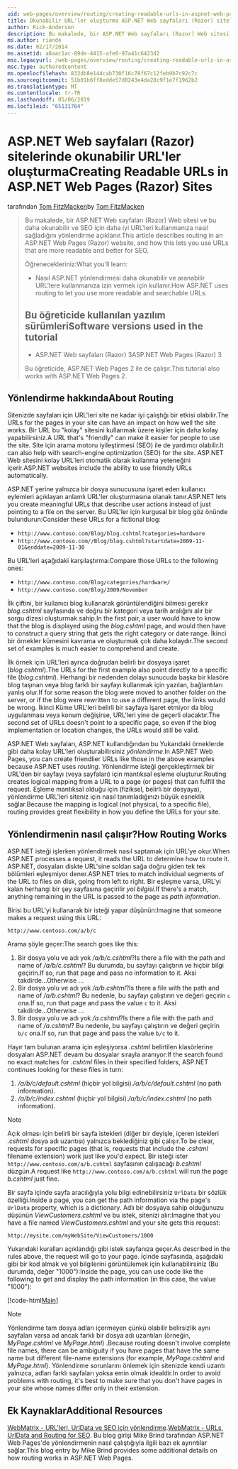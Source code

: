 ```yaml
---
uid: web-pages/overview/routing/creating-readable-urls-in-aspnet-web-pages-sites
title: Okunabilir URL'ler oluşturma ASP.NET Web sayfaları (Razor) siteler | Microsoft Docs
author: Rick-Anderson
description: Bu makalede, bir ASP.NET Web sayfaları (Razor) Web sitesi ve bu daha okunabilir ve SEO için daha iyi URL'leri kullanmanıza nasıl sağladığını yönlendirme açıklanır. Gerekir...
ms.author: riande
ms.date: 02/17/2014
ms.assetid: a8aac1ac-89de-4415-afe0-97a41c6423d2
msc.legacyurl: /web-pages/overview/routing/creating-readable-urls-in-aspnet-web-pages-sites
msc.type: authoredcontent
ms.openlocfilehash: 832db8e144cab730f16c78f67c12feb9b7c92c7c
ms.sourcegitcommit: 51b01b6ff8edde57d8243e4da28c9f1e7f1962b2
ms.translationtype: MT
ms.contentlocale: tr-TR
ms.lasthandoff: 05/06/2019
ms.locfileid: "65131764"
---
```

# <a name="creating-readable-urls-in-aspnet-web-pages-razor-sites"></a><span data-ttu-id="50aef-104">ASP.NET Web sayfaları (Razor) sitelerinde okunabilir URL'ler oluşturma</span><span class="sxs-lookup"><span data-stu-id="50aef-104">Creating Readable URLs in ASP.NET Web Pages (Razor) Sites</span></span>

<span data-ttu-id="50aef-105">tarafından [Tom FitzMacken](https://github.com/tfitzmac)</span><span class="sxs-lookup"><span data-stu-id="50aef-105">by [Tom FitzMacken](https://github.com/tfitzmac)</span></span>

> <span data-ttu-id="50aef-106">Bu makalede, bir ASP.NET Web sayfaları (Razor) Web sitesi ve bu daha okunabilir ve SEO için daha iyi URL'leri kullanmanıza nasıl sağladığını yönlendirme açıklanır.</span><span class="sxs-lookup"><span data-stu-id="50aef-106">This article describes routing in an ASP.NET Web Pages (Razor) website, and how this lets you use URLs that are more readable and better for SEO.</span></span>
> 
> <span data-ttu-id="50aef-107">Öğrenecekleriniz:</span><span class="sxs-lookup"><span data-stu-id="50aef-107">What you'll learn:</span></span>
> 
> - <span data-ttu-id="50aef-108">Nasıl ASP.NET yönlendirmesi daha okunabilir ve aranabilir URL'lere kullanmanıza izin vermek için kullanır.</span><span class="sxs-lookup"><span data-stu-id="50aef-108">How ASP.NET uses routing to let you use more readable and searchable URLs.</span></span>
>   
> 
> ## <a name="software-versions-used-in-the-tutorial"></a><span data-ttu-id="50aef-109">Bu öğreticide kullanılan yazılım sürümleri</span><span class="sxs-lookup"><span data-stu-id="50aef-109">Software versions used in the tutorial</span></span>
> 
> 
> - <span data-ttu-id="50aef-110">ASP.NET Web sayfaları (Razor) 3</span><span class="sxs-lookup"><span data-stu-id="50aef-110">ASP.NET Web Pages (Razor) 3</span></span>
>   
> 
> <span data-ttu-id="50aef-111">Bu öğreticide, ASP.NET Web Pages 2 ile de çalışır.</span><span class="sxs-lookup"><span data-stu-id="50aef-111">This tutorial also works with ASP.NET Web Pages 2.</span></span>

## <a name="about-routing"></a><span data-ttu-id="50aef-112">Yönlendirme hakkında</span><span class="sxs-lookup"><span data-stu-id="50aef-112">About Routing</span></span>

<span data-ttu-id="50aef-113">Sitenizde sayfaları için URL'leri site ne kadar iyi çalıştığı bir etkisi olabilir.</span><span class="sxs-lookup"><span data-stu-id="50aef-113">The URLs for the pages in your site can have an impact on how well the site works.</span></span> <span data-ttu-id="50aef-114">Bir URL bu &quot;kolay&quot; sitesini kullanmak üzere kişiler için daha kolay yapabilirsiniz.</span><span class="sxs-lookup"><span data-stu-id="50aef-114">A URL that's &quot;friendly&quot; can make it easier for people to use the site.</span></span> <span data-ttu-id="50aef-115">Site için arama motoru iyileştirmesi (SEO) ile de yardımcı olabilir.</span><span class="sxs-lookup"><span data-stu-id="50aef-115">It can also help with search-engine optimization (SEO) for the site.</span></span> <span data-ttu-id="50aef-116">ASP.NET Web sitesini kolay URL'leri otomatik olarak kullanma yeteneğini içerir.</span><span class="sxs-lookup"><span data-stu-id="50aef-116">ASP.NET websites include the ability to use friendly URLs automatically.</span></span>

<span data-ttu-id="50aef-117">ASP.NET yerine yalnızca bir dosya sunucusuna işaret eden kullanıcı eylemleri açıklayan anlamlı URL'ler oluşturmasına olanak tanır.</span><span class="sxs-lookup"><span data-stu-id="50aef-117">ASP.NET lets you create meaningful URLs that describe user actions instead of just pointing to a file on the server.</span></span> <span data-ttu-id="50aef-118">Bu URL'ler için kurgusal bir blog göz önünde bulundurun:</span><span class="sxs-lookup"><span data-stu-id="50aef-118">Consider these URLs for a fictional blog:</span></span>

- `http://www.contoso.com/Blog/blog.cshtml?categories=hardware`
- `http://www.contoso.com//Blog/blog.cshtml?startdate=2009-11-01&enddate=2009-11-30`

<span data-ttu-id="50aef-119">Bu URL'leri aşağıdaki karşılaştırma:</span><span class="sxs-lookup"><span data-stu-id="50aef-119">Compare those URLs to the following ones:</span></span>

- `http://www.contoso.com/Blog/categories/hardware/`
- `http://www.contoso.com/Blog/2009/November`

<span data-ttu-id="50aef-120">İlk çiftini, bir kullanıcı blog kullanarak görüntülendiğini bilmesi gerekir *blog.cshtml* sayfasında ve doğru bir kategori veya tarih aralığını alır bir sorgu dizesi oluşturmak sahip.</span><span class="sxs-lookup"><span data-stu-id="50aef-120">In the first pair, a user would have to know that the blog is displayed using the *blog.cshtml* page, and would then have to construct a query string that gets the right category or date range.</span></span> <span data-ttu-id="50aef-121">İkinci bir örnekler kümesini kavrama ve oluşturmak çok daha kolaydır.</span><span class="sxs-lookup"><span data-stu-id="50aef-121">The second set of examples is much easier to comprehend and create.</span></span>

<span data-ttu-id="50aef-122">İlk örnek için URL'leri ayrıca doğrudan belirli bir dosyaya işaret (*blog.cshtml*).</span><span class="sxs-lookup"><span data-stu-id="50aef-122">The URLs for the first example also point directly to a specific file (*blog.cshtml*).</span></span> <span data-ttu-id="50aef-123">Herhangi bir nedenden dolayı sunucuda başka bir klasöre blog taşınan veya blog farklı bir sayfayı kullanmak için yazılan, bağlantıları yanlış olur.</span><span class="sxs-lookup"><span data-stu-id="50aef-123">If for some reason the blog were moved to another folder on the server, or if the blog were rewritten to use a different page, the links would be wrong.</span></span> <span data-ttu-id="50aef-124">İkinci Küme URL'leri belirli bir sayfaya işaret etmiyor da blog uygulanması veya konum değişirse, URL'leri yine de geçerli olacaktır.</span><span class="sxs-lookup"><span data-stu-id="50aef-124">The second set of URLs doesn't point to a specific page, so even if the blog implementation or location changes, the URLs would still be valid.</span></span>

<span data-ttu-id="50aef-125">ASP.NET Web sayfaları, ASP.NET kullandığından bu Yukarıdaki örneklerde gibi daha kolay URL'leri oluşturabilirsiniz *yönlendirme*.</span><span class="sxs-lookup"><span data-stu-id="50aef-125">In ASP.NET Web Pages, you can create friendlier URLs like those in the above examples because ASP.NET uses *routing*.</span></span> <span data-ttu-id="50aef-126">Yönlendirme isteği gerçekleştirmek bir URL'den bir sayfayı (veya sayfaları) için mantıksal eşleme oluşturur.</span><span class="sxs-lookup"><span data-stu-id="50aef-126">Routing creates logical mapping from a URL to a page (or pages) that can fulfill the request.</span></span> <span data-ttu-id="50aef-127">Eşleme mantıksal olduğu için (fiziksel, belirli bir dosyaya), yönlendirme URL'leri siteniz için nasıl tanımladığınızı büyük esneklik sağlar.</span><span class="sxs-lookup"><span data-stu-id="50aef-127">Because the mapping is logical (not physical, to a specific file), routing provides great flexibility in how you define the URLs for your site.</span></span>

## <a name="how-routing-works"></a><span data-ttu-id="50aef-128">Yönlendirmenin nasıl çalışır?</span><span class="sxs-lookup"><span data-stu-id="50aef-128">How Routing Works</span></span>

<span data-ttu-id="50aef-129">ASP.NET isteği işlerken yönlendirmek nasıl saptamak için URL'ye okur.</span><span class="sxs-lookup"><span data-stu-id="50aef-129">When ASP.NET processes a request, it reads the URL to determine how to route it.</span></span> <span data-ttu-id="50aef-130">ASP.NET, dosyaları diskte URL'sine soldan sağa doğru giden tek tek bölümleri eşleşmiyor dener.</span><span class="sxs-lookup"><span data-stu-id="50aef-130">ASP.NET tries to match individual segments of the URL to files on disk, going from left to right.</span></span> <span data-ttu-id="50aef-131">Bir eşleşme varsa, URL'yi kalan herhangi bir şey sayfasına geçirilir *yol bilgisi*.</span><span class="sxs-lookup"><span data-stu-id="50aef-131">If there's a match, anything remaining in the URL is passed to the page as *path information*.</span></span>

<span data-ttu-id="50aef-132">Birisi bu URL'yi kullanarak bir isteği yapar düşünün:</span><span class="sxs-lookup"><span data-stu-id="50aef-132">Imagine that someone makes a request using this URL:</span></span>

`http://www.contoso.com/a/b/c`

<span data-ttu-id="50aef-133">Arama şöyle geçer:</span><span class="sxs-lookup"><span data-stu-id="50aef-133">The search goes like this:</span></span>

1. <span data-ttu-id="50aef-134">Bir dosya yolu ve adı yok */a/b/c.cshtml*?</span><span class="sxs-lookup"><span data-stu-id="50aef-134">Is there a file with the path and name of */a/b/c.cshtml*?</span></span> <span data-ttu-id="50aef-135">Bu durumda, bu sayfayı çalıştırın ve hiçbir bilgi geçirin.</span><span class="sxs-lookup"><span data-stu-id="50aef-135">If so, run that page and pass no information to it.</span></span> <span data-ttu-id="50aef-136">Aksi takdirde...</span><span class="sxs-lookup"><span data-stu-id="50aef-136">Otherwise ...</span></span>
2. <span data-ttu-id="50aef-137">Bir dosya yolu ve adı yok */a/b.cshtml*?</span><span class="sxs-lookup"><span data-stu-id="50aef-137">Is there a file with the path and name of */a/b.cshtml*?</span></span> <span data-ttu-id="50aef-138">Bu nedenle, bu sayfayı çalıştırın ve değeri geçirin `c` ona.</span><span class="sxs-lookup"><span data-stu-id="50aef-138">If so, run that page and pass the value `c` to it.</span></span> <span data-ttu-id="50aef-139">Aksi takdirde...</span><span class="sxs-lookup"><span data-stu-id="50aef-139">Otherwise …</span></span>
3. <span data-ttu-id="50aef-140">Bir dosya yolu ve adı yok */a.cshtml*?</span><span class="sxs-lookup"><span data-stu-id="50aef-140">Is there a file with the path and name of */a.cshtml*?</span></span> <span data-ttu-id="50aef-141">Bu nedenle, bu sayfayı çalıştırın ve değeri geçirin `b/c` ona.</span><span class="sxs-lookup"><span data-stu-id="50aef-141">If so, run that page and pass the value `b/c` to it.</span></span>

<span data-ttu-id="50aef-142">Hayır tam bulunan arama için eşleşiyorsa *.cshtml* belirtilen klasörlerine dosyaları ASP.NET devam bu dosyalar sırayla aranıyor:</span><span class="sxs-lookup"><span data-stu-id="50aef-142">If the search found no exact matches for *.cshtml* files in their specified folders, ASP.NET continues looking for these files in turn:</span></span>

1. <span data-ttu-id="50aef-143">*/a/b/c/default.cshtml* (hiçbir yol bilgisi).</span><span class="sxs-lookup"><span data-stu-id="50aef-143">*/a/b/c/default.cshtml* (no path information).</span></span>
2. <span data-ttu-id="50aef-144">*/a/b/c/index.cshtml* (hiçbir yol bilgisi).</span><span class="sxs-lookup"><span data-stu-id="50aef-144">*/a/b/c/index.cshtml* (no path information).</span></span>

> [!NOTE]
> <span data-ttu-id="50aef-145">Açık olması için belirli bir sayfa istekleri (diğer bir deyişle, içeren istekleri *.cshtml* dosya adı uzantısı) yalnızca beklediğiniz gibi çalışır.</span><span class="sxs-lookup"><span data-stu-id="50aef-145">To be clear, requests for specific pages (that is, requests that include the *.cshtml* filename extension) work just like you'd expect.</span></span> <span data-ttu-id="50aef-146">Bir isteği ister `http://www.contoso.com/a/b.cshtml` sayfasının çalışacağı *b.cshtml* düzgün.</span><span class="sxs-lookup"><span data-stu-id="50aef-146">A request like `http://www.contoso.com/a/b.cshtml` will run the page *b.cshtml* just fine.</span></span>

<span data-ttu-id="50aef-147">Bir sayfa içinde sayfa aracılığıyla yolu bilgi edinebilirsiniz `UrlData` bir sözlük özelliği.</span><span class="sxs-lookup"><span data-stu-id="50aef-147">Inside a page, you can get the path information via the page's `UrlData` property, which is a dictionary.</span></span> <span data-ttu-id="50aef-148">Adlı bir dosyaya sahip olduğunuzu düşünün *ViewCustomers.cshtml* ve bu istek, sitenizi alır:</span><span class="sxs-lookup"><span data-stu-id="50aef-148">Imagine that you have a file named *ViewCustomers.cshtml* and your site gets this request:</span></span>

`http://mysite.com/myWebSite/ViewCustomers/1000`

<span data-ttu-id="50aef-149">Yukarıdaki kuralları açıklandığı gibi istek sayfanıza geçer.</span><span class="sxs-lookup"><span data-stu-id="50aef-149">As described in the rules above, the request will go to your page.</span></span> <span data-ttu-id="50aef-150">İçinde sayfasında, aşağıdaki gibi bir kod almak ve yol bilgilerini görüntülemek için kullanabilirsiniz (Bu durumda, değer &quot;1000&quot;):</span><span class="sxs-lookup"><span data-stu-id="50aef-150">Inside the page, you can use code like the following to get and display the path information (in this case, the value &quot;1000&quot;):</span></span>

[!code-html[Main](creating-readable-urls-in-aspnet-web-pages-sites/samples/sample1.html)]

> [!NOTE]
> <span data-ttu-id="50aef-151">Yönlendirme tam dosya adları içermeyen çünkü olabilir belirsizlik aynı sayfaları varsa ad ancak farklı bir dosya adı uzantıları (örneğin, *MyPage.cshtml* ve *MyPage.html*) .</span><span class="sxs-lookup"><span data-stu-id="50aef-151">Because routing doesn't involve complete file names, there can be ambiguity if you have pages that have the same name but different file-name extensions (for example, *MyPage.cshtml* and *MyPage.html*).</span></span> <span data-ttu-id="50aef-152">Yönlendirme sorunlarını önlemek için sitenizde kendi uzantı yalnızca, adları farklı sayfaları yoksa emin olmak idealdir.</span><span class="sxs-lookup"><span data-stu-id="50aef-152">In order to avoid problems with routing, it's best to make sure that you don't have pages in your site whose names differ only in their extension.</span></span>

<a id="Additional_Resources"></a>
## <a name="additional-resources"></a><span data-ttu-id="50aef-153">Ek Kaynaklar</span><span class="sxs-lookup"><span data-stu-id="50aef-153">Additional Resources</span></span>

<span data-ttu-id="50aef-154">[WebMatrix - URL'leri, UrlData ve SEO için yönlendirme](http://www.mikesdotnetting.com/Article/165/WebMatrix-URLs-UrlData-and-Routing-for-SEO).</span><span class="sxs-lookup"><span data-stu-id="50aef-154">[WebMatrix - URLs, UrlData and Routing for SEO](http://www.mikesdotnetting.com/Article/165/WebMatrix-URLs-UrlData-and-Routing-for-SEO).</span></span> <span data-ttu-id="50aef-155">Bu blog girişi Mike Brind tarafından ASP.NET Web Pages'de yönlendirmenin nasıl çalıştığıyla ilgili bazı ek ayrıntılar sağlar.</span><span class="sxs-lookup"><span data-stu-id="50aef-155">This blog entry by Mike Brind provides some additional details on how routing works in ASP.NET Web Pages.</span></span>
